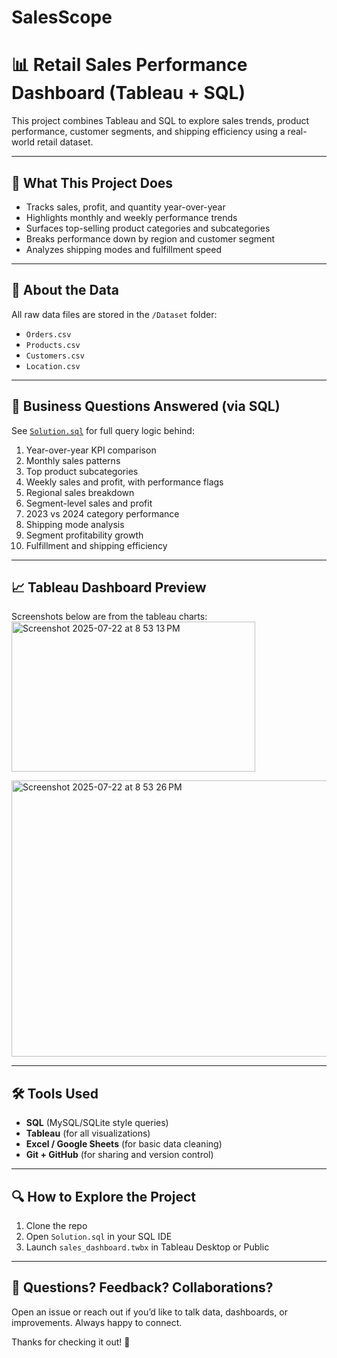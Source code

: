 # SalesScope

# 📊 Retail Sales Performance Dashboard (Tableau + SQL)

This project combines Tableau and SQL to explore sales trends, product performance, customer segments, and shipping efficiency using a real-world retail dataset.

---

## 🚀 What This Project Does

- Tracks sales, profit, and quantity year-over-year  
- Highlights monthly and weekly performance trends  
- Surfaces top-selling product categories and subcategories  
- Breaks performance down by region and customer segment  
- Analyzes shipping modes and fulfillment speed  

---

## 📂 About the Data

All raw data files are stored in the `/Dataset` folder:

- `Orders.csv`  
- `Products.csv`  
- `Customers.csv`  
- `Location.csv`  

---

## 🧠 Business Questions Answered (via SQL)

See [`Solution.sql`](Solution.sql) for full query logic behind:

1. Year-over-year KPI comparison  
2. Monthly sales patterns  
3. Top product subcategories  
4. Weekly sales and profit, with performance flags  
5. Regional sales breakdown  
6. Segment-level sales and profit  
7. 2023 vs 2024 category performance  
8. Shipping mode analysis  
9. Segment profitability growth  
10. Fulfillment and shipping efficiency  

---

## 📈 Tableau Dashboard Preview

Screenshots below are from the tableau charts:
<img width="390" height="240" alt="Screenshot 2025-07-22 at 8 53 13 PM" src="https://github.com/user-attachments/assets/ac145c54-ac24-4ea4-9134-de051bca6c15" />

<img width="576" height="442" alt="Screenshot 2025-07-22 at 8 53 26 PM" src="https://github.com/user-attachments/assets/61273e5e-4b66-4765-9597-fc3db6959102" />


---

## 🛠️ Tools Used

- **SQL** (MySQL/SQLite style queries)  
- **Tableau** (for all visualizations)  
- **Excel / Google Sheets** (for basic data cleaning)  
- **Git + GitHub** (for sharing and version control)  

---

## 🔍 How to Explore the Project

1. Clone the repo  
2. Open `Solution.sql` in your SQL IDE  
3. Launch `sales_dashboard.twbx` in Tableau Desktop or Public  

---

## 💬 Questions? Feedback? Collaborations?

Open an issue or reach out if you’d like to talk data, dashboards, or improvements. Always happy to connect.

Thanks for checking it out! 🚀
